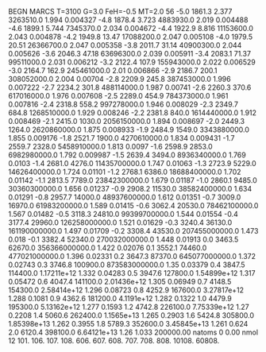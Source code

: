 BEGN
MARCS T=3100 G=3.0 FeH=-0.5 MT=2.0
                  56
-5.0 1861.3 2.377 3263510.0 1.994 0.004327 
-4.8 1878.4 3.723 4883930.0 2.019 0.004488 
-4.6 1899.1 5.744 7345370.0 2.034 0.004672 
-4.4 1922.9 8.816 11153600.0 2.043 0.004878 
-4.2 1949.8 13.47 17088200.0 2.047 0.005108 
-4.0 1979.5 20.51 26366700.0 2.047 0.005358 
-3.8 2011.7 31.14 40900300.0 2.044 0.005626 
-3.6 2046.3 47.18 63696300.0 2.039 0.005911 
-3.4 2083.1 71.37 99511000.0 2.031 0.006212 
-3.2 2122.4 107.9 155943000.0 2.022 0.006529 
-3.0 2164.7 162.9 245461000.0 2.01 0.006866 
-2.9 2186.7 200.1 308052000.0 2.004 0.00704 
-2.8 2209.9 245.8 387453000.0 1.996 0.007222 
-2.7 2234.2 301.8 488114000.0 1.987 0.00741 
-2.6 2260.3 370.6 617016000.0 1.976 0.007608 
-2.5 2289.0 454.9 784373000.0 1.961 0.007816 
-2.4 2318.8 558.2 997278000.0 1.946 0.008029 
-2.3 2349.7 684.8 1268510000.0 1.929 0.008246 
-2.2 2381.8 840.0 1614440000.0 1.912 0.008469 
-2.1 2415.0 1030.0 2056150000.0 1.894 0.008697 
-2.0 2449.3 1264.0 2620860000.0 1.875 0.008933 
-1.9 2484.9 1549.0 3343880000.0 1.855 0.009176 
-1.8 2521.7 1900.0 4270610000.0 1.834 0.009431 
-1.7 2559.7 2328.0 5458910000.0 1.813 0.0097 
-1.6 2598.9 2853.0 6982980000.0 1.792 0.009987 
-1.5 2639.4 3494.0 8936340000.0 1.769 0.0103 
-1.4 2681.0 4276.0 11435700000.0 1.747 0.01063 
-1.3 2723.9 5229.0 14626400000.0 1.724 0.01101 
-1.2 2768.1 6386.0 18688400000.0 1.702 0.01142 
-1.1 2813.5 7789.0 23842300000.0 1.679 0.01187 
-1.0 2860.1 9485.0 30360300000.0 1.656 0.01237 
-0.9 2908.2 11530.0 38582400000.0 1.634 0.01291 
-0.8 2957.7 14000.0 48937600000.0 1.612 0.01351 
-0.7 3009.0 16970.0 61983200000.0 1.589 0.01415 
-0.6 3062.4 20530.0 78462100000.0 1.567 0.01482 
-0.5 3118.3 24810.0 99399700000.0 1.544 0.01554 
-0.4 3177.4 29960.0 126258000000.0 1.521 0.01629 
-0.3 3240.4 36130.0 161190000000.0 1.497 0.01709 
-0.2 3308.4 43530.0 207455000000.0 1.473 0.018 
-0.1 3382.4 52340.0 270032000000.0 1.448 0.01913 
0.0 3463.5 62670.0 356366000000.0 1.422 0.02076 
0.1 3552.1 74460.0 477021000000.0 1.396 0.02331 
0.2 3647.3 87370.0 645077000000.0 1.372 0.02743 
0.3 3746.8 100900.0 873583000000.0 1.35 0.03379 
0.4 3847.5 114400.0 1.17211e+12 1.332 0.04283 
0.5 3947.6 127800.0 1.54899e+12 1.317 0.05472 
0.6 4047.4 141100.0 2.01436e+12 1.305 0.06949 
0.7 4148.5 154300.0 2.58414e+12 1.296 0.08723 
0.8 4252.9 167600.0 3.27817e+12 1.288 0.1081 
0.9 4362.6 181200.0 4.1191e+12 1.282 0.1322 
1.0 4479.9 195300.0 5.13162e+12 1.277 0.1593 
1.2 4742.8 226100.0 7.75339e+12 1.27 0.2208 
1.4 5060.6 262400.0 1.1565e+13 1.265 0.2903 
1.6 5424.8 305800.0 1.85398e+13 1.262 0.3955 
1.8 5789.3 352600.0 3.45845e+13 1.261 0.624 
2.0 6120.4 398100.0 6.64121e+13 1.26 1.033 
200000.00
natoms              0      0.00
nmol          12
          101.         106.       107.      108.         606.        607.        608.
          707.         708.       808.    10108.       60808.
